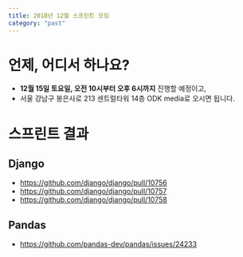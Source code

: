 ```yaml
---
title: 2018년 12월 스프린트 모임
category: "past"
---
```


# 언제, 어디서 하나요?

* **12월 15일 토요일, 오전 10시부터 오후 6시까지** 진행할 예정이고,
* 서울 강남구 봉은사로 213 센트럴타워 14층 ODK media로 오시면 됩니다.

# 스프린트 결과

## Django
- https://github.com/django/django/pull/10756
- https://github.com/django/django/pull/10757
- https://github.com/django/django/pull/10758
  
## Pandas
- https://github.com/pandas-dev/pandas/issues/24233
